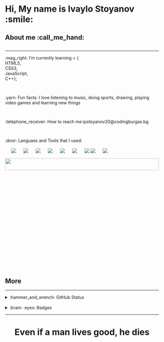 

<h1 align = "left">Hi, My name is Ivaylo Stoyanov :smile:</h1>
<h2 align = "left">About me :call_me_hand:</h2>

<img src="https://komarev.com/ghpvc/?username=ipstoyanov20&style=flat-square&color=blue" alt=""/>

<hr height = "6px">
<p align = "left" style = "display: flex;align-items: center;"> :mag_right: I’m currently learning = { <br>
  HTML5,<br>
  CSS3, <br>
  JavaScript,<br>
  C++}; </p>
<br>
<p  align = "left" style = "display: flex;align-items: center;"> :yarn: Fun facts: I love listening to music, doing sports, drawing, playing video games and learning new things</p>
<br>
<p align = "left" style = "display: flex;align-items: center;"> :telephone_receiver: How to reach me: <a style = "text-decoration: none;" href = "mailto:ipstoyanov20@codingburgas.bg">ipstoyanov20@codingburgas.bg</a></p>
<br>
<p align = "left"> :door: Languaes and Tools that I used:
<br><br>
<img src = "https://img.shields.io/badge/GIT-E44C30?style=for-the-badge&logo=git&logoColor=white" style = "margin-left:20px;">
<img src = "https://img.shields.io/badge/Visual_Studio-5C2D91?style=for-the-badge&logo=visual%20studio&logoColor=white" style = "margin-left:20px;">
<img src = "https://img.shields.io/badge/Visual_Studio_Code-0078D4?style=for-the-badge&logo=visual%20studio%20code&logoColor=white" style = "margin-left:20px;">
<img src = "https://img.shields.io/badge/HTML5-E34F26?style=for-the-badge&logo=html5&logoColor=white" style = "margin-left:20px;">
<img src = "https://img.shields.io/badge/CSS3-1572B6?style=for-the-badge&logo=css3&logoColor=white"  style = "margin-left:20px;">
<img src = "https://img.shields.io/badge/C%2B%2B-00599C?style=for-the-badge&logo=c%2B%2B&logoColor=white" style = "margin-left:20px;">
<img src = "https://img.shields.io/badge/TypeScript-007ACC?style=for-the-badge&logo=typescript&logoColor=white" style = "margin-left:20px;">
<img src = "https://img.shields.io/badge/React-20232A?style=for-the-badge&logo=react&logoColor=61DAFB" >
<img src = "https://img.shields.io/badge/Sass-CC6699?style=for-the-badge&logo=sass&logoColor=white" style = "margin-left:20px;">
</p>

<img align = "right" width = "100%" height="10%" src = "https://cdn.dribbble.com/users/1355613/screenshots/10374655/media/5691629ca1e7389c34a9c0dae158b976.gif">
<br><br>
<h2 align = "left">More</h2>
<hr height = "6px">

<details align = "left">
<summary> :hammer_and_wrench:  GitHub Status</summary>
<a href="https://git.io/streak-stats"><img src="https://github-readme-stats.vercel.app/api?username=ipstoyanov20&show_icons=true&theme=merko"/></a>
  
<a href="https://github.com/anuraghazra/github-readme-stats"><img src="https://github-readme-stats.vercel.app/api/top-langs/?username=ipstoyanov20&hide_progress=true&hide=c,objective-c,cmake&theme=dark"/></a>
</details>

<br>

<details align = "left">
<summary>:brain: :eyes: Badges</summary>
  <br><br>
<a href = "https://www.credly.com/badges/8ad896f5-a939-4a35-a277-75bb42ed73b5"><img src = "https://images.credly.com/size/680x680/images/d9598c1a-2f59-49b9-b7fc-a764bf23b4d5/image.png" width = "100px" height = "100px"></a>
<a href = "https://www.credly.com/badges/a58514b8-1ac7-40e1-abf3-03c4409e07b1"><img src = "https://images.credly.com/size/680x680/images/ef99b79e-fd54-4eb5-b2a4-bf17e92a4837/ITS-Badges_JavaScript_1200px.png" width = "100px" height = "100px"></a>
<a href = "https://www.credly.com/badges/c379e97b-c657-42f2-8cb8-423f20023258"><img src = "https://images.credly.com/size/680x680/images/241488f4-9110-41aa-804e-51a8f8ba430d/MTA-Introduction_to_Programming_Using_HTML_and_CSS-600x600.png" width = "100px" height = "100px"></a>
<a href = "https://www.credly.com/badges/fd500b4d-5ad8-4e74-874d-93df715c215d"><img src = "https://images.credly.com/size/680x680/images/d0790dc7-5127-4262-a492-1b60030b0114/MOS_Excel.png" width = "100px" height = "100px"></a>
<a href = "https://www.credly.com/badges/49cd3f0a-0268-4d18-9bd7-127cd47d5425"><img src = "https://images.credly.com/size/680x680/images/fd092703-61db-4e9f-9c7c-2211d44ca87d/MOS_Word.png" width = "100px" height = "100px"></a>
</details>

<hr>
<h1 align= "center">Even if a man lives good, he dies</h1>
